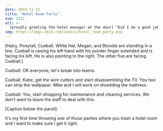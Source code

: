 ```yaml
---
date: 2019-11-22
title: "Hotel Room Party"
num: 2232
alt: >-
  [proudly greeting the hotel manager at the door] "Did I do a good job?"
img: https://imgs.xkcd.com/comics/hotel_room_party.png
---
```

[Hairy, Ponytail, Cueball, White Hat, Megan, and Blondie are standing in a line. Cueball is raising his left hand with his pointer finger extended and is facing his left. He is also pointing to the right. The other five are facing Cueball.]

Cueball: OK everyone, let's break into teams.

Cueball: Katie, get the wire cutters and start disassembling the TV. You two can strip the wallpaper. Mike and I will work on shredding the mattress.

Cueball: You, start shopping for maintenance and cleaning services. We don't want to leave the staff to deal with this.

[Caption below the panel]:

It's my first time throwing one of those parties where you trash a hotel room and I want to make sure I get it right.